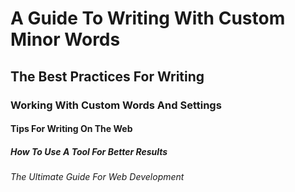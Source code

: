 # A Guide To Writing With Custom Minor Words

## The Best Practices For Writing

### Working With Custom Words And Settings

#### Tips For Writing On The Web

##### How To Use A Tool For Better Results

###### The Ultimate Guide For Web Development
